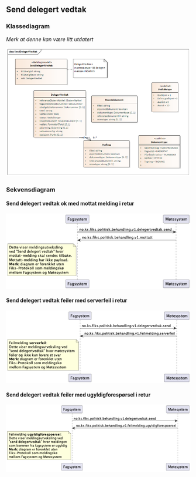 ## Send delegert vedtak

### Klassediagram
*Merk at denne kan være litt utdatert*

![klasseidagram](klassediagram/klassediagram-delegertvedtak-send.png)


### Sekvensdiagram
#### Send delegert vedtak ok med mottat melding i retur
![sekvensdiagram](sekvensdiagram/sekvensdiagram-delegertvedtak-send.png)

#### Send delegert vedtak feiler med serverfeil i retur
![sekvensdiagram](sekvensdiagram/sekvensdiagram-delegertvedtak-send-serverfeil.png)

#### Send delegert vedtak feiler med ugyldigforespørsel i retur
![sekvensdiagram](sekvensdiagram/sekvensdiagram-delegertvedtak-send-ugyldigforespoersel.png)

